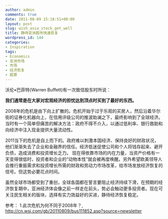 ```yaml
---
author: admin
comments: true
date: 2011-08-09 15:18:51+00:00
layout: post
slug: wish_asia_stock_get_well
title: 静待亚洲股市快速恢复
wordpress_id: 144
categories:
- Inspiration
tags:
- Economics
- 亚洲市场
- 市场
- 经济恢复
- 股票
---
```


沃伦•巴菲特(Warren Buffett)有一次致信股东时所说：

**我们通常是在大家对宏观经济的担忧达到顶点时买到了最好的东西。**



2008年的危机是由下向上扩散的。危机开始于过于乐观的买房人，然后沿着华尔街的证券化机器向上，在信用评级公司的推波助澜之下，最终影响到了全球经济。当时有一个简单但痛苦的解决方法：政府不得不介入，以通过低利率、银行救助和向经济中注入现金提供大量流动性。

2011当下的危机是自上而下的。政府难以刺激本国经济、保持良好的财政状况，他们渐渐失去了企业和金融界的信任。经济低迷促使公司和个人将钱存起来、避开负债，造成消费和投资增长乏力。
现在得依靠市场的内在力量，当资产价格有一天变得很低时，投资者和企业的“动物本性”就会被再度唤醒。另外希望欧美领导人会推行重振需求和投资增长所需的财政和劳动力市场改革，给市场发放经济恢复的信号。但这势必要花点时间。

虽然全球市场都受到了重创，全球各国都在誓言要阻止经济持续下滑，在预期的经济恢复期中，亚洲经济体会像之前一样走在前头，势必会触动更多投资者。现在可关注民生相关的版块，选择有实力效益好的买进，静待经济恢复稳定。



参考：
1.此次危机为何不同于2008年？, http://cn.wsj.com/gb/20110809/bus111852.asp?source=newsletter
